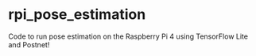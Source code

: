# rpi_pose_estimation
Code to run pose estimation on the Raspberry Pi 4 using TensorFlow Lite and Postnet!

